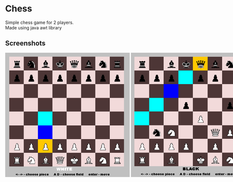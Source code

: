 # Chess
Simple chess game for 2 players. <br/>
Made using java awt library


## Screenshots
<nobr><img src="https://github.com/witek3100/Chess/blob/master/static/chess1.png"  width="400" height="400">
<img src="https://github.com/witek3100/Chess/blob/master/static/chess2.png"  width="400" height="400"></nobr>

